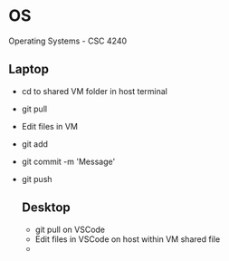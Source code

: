 # OS

Operating Systems - CSC 4240

## Laptop  
- cd to shared VM folder in host terminal
- git pull
- Edit files in VM
- git add
- git commit -m 'Message'
- git push

  ## Desktop
  - git pull on VSCode
  - Edit files in VSCode on host within VM shared file
  - 
